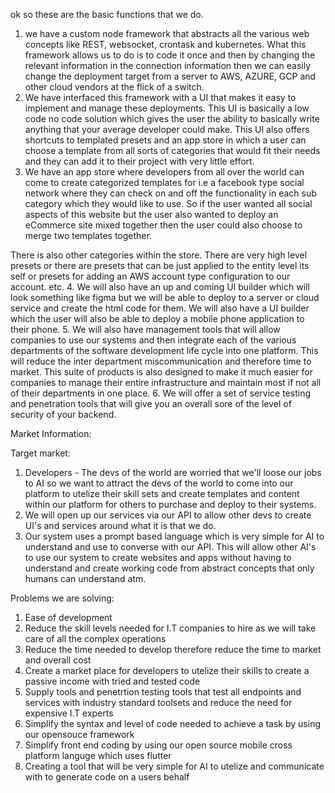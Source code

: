 ok so these are the basic functions that we do.

1. we have a custom node framework that abstracts all the various web concepts like REST, websocket, crontask and kubernetes. What this framework allows us to do is to code it once and then by changing the relevant information in the connection information then we can easily change the deployment target from a server to AWS, AZURE, GCP and other cloud vendors at the flick of a switch.
2. We have interfaced this framework with a UI that makes it easy to implement and manage these deployments. This UI is basically a low code no code solution which gives the user the ability to basically write anything that your average developer could make. This UI also offers shortcuts to templated presets and an app store in which a user can choose a template from all sorts of categories that would fit their needs and they can add it to their project with very little effort.
3. We have an app store where developers from all over the world can come to create categorized templates for i.e a facebook type social network where they can check on and off the functionality in each sub category which they would like to use. So if the user wanted all social aspects  of this website but the user also wanted to deploy an eCommerce site mixed together then the user could also choose to merge two templates together. 

There is also other categories within the store. There are very high level presets or there are presets that can be just applied to the entity level its self or presets for adding an AWS account type configuration to our account. etc. 
4. We will also have an up and coming UI builder which will look something like figma but we will be able to deploy to a server or cloud service and create the html code for them. We will also have a UI builder which the user will also be able to deploy a mobile phone application to their phone.
5. We will also have management tools that will allow companies to use our systems and then integrate each of the various departments of the software development life cycle into one platform. This will reduce the inter department miscommunication and therefore time to market. This suite of products is also designed to make it much easier for companies to manage their entire infrastructure and maintain most if not all of their departments in one place.
6. We will offer a set of service testing and penetration tools that will give you an overall sore of the level of security of your backend.

Market Information: 

Target market: 
1. Developers - The devs of the world are worried that we'll loose our jobs to AI so we want to attract the devs of the world to come into our platform to utelize their skill sets and create templates and content within our platform for others to purchase and deploy to their systems.
2. We will open up our services via our API to allow other devs to create UI's and services around what it is that we do. 
3. Our system uses a prompt based language which is very simple for AI to understand and use to converse with our API. This will allow other AI's to use our system to create websites and apps without having to understand and create working code from abstract concepts that only humans can understand atm.  

Problems we are solving: 
1. Ease of development
2. Reduce the skill levels needed for I.T companies to hire as we will take care of all the complex operations
3. Reduce the time needed to develop therefore reduce the time to market and overall cost 
4. Create a market place for developers to utelize their skills to create a passive income with tried and tested code
5. Supply tools and penetrtion testing tools that test all endpoints and services with industry standard toolsets and reduce the need for expensive I.T experts
6. Simplify the syntax and level of code needed to achieve a task by using our opensouce framework
7. Simplify front end coding by using our open source mobile cross platform languge which uses flutter
8. Creating a tool that will be very simple for AI to utelize and communicate with to generate code on a users behalf